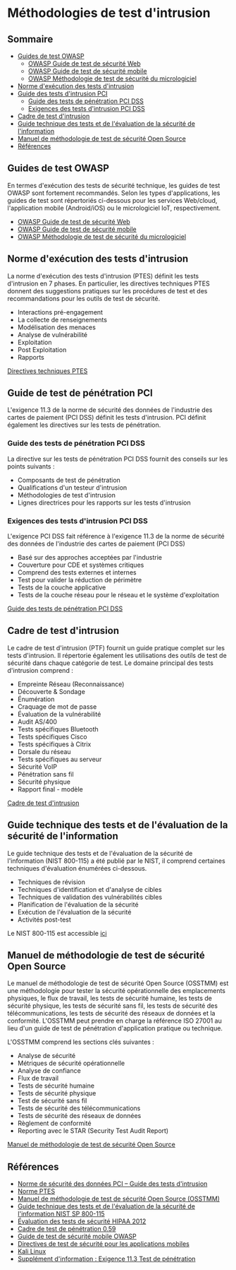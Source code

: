 # Méthodologies de test d'intrusion

## Sommaire

- [Guides de test OWASP](#guides-de-test-owasp)
    - [OWASP Guide de test de sécurité Web](https://owasp.org/www-project-web-security-testing-guide/)
    - [OWASP Guide de test de sécurité mobile](https://owasp.org/www-project-mobile-security-testing-guide/)
    - [OWASP Méthodologie de test de sécurité du micrologiciel](https://github.com/scriptingxss/owasp-fstm)
- [Norme d'exécution des tests d'intrusion](#norme-dex%C3%A9cution-des-tests-dintrusion)
- [Guide des tests d'intrusion PCI](#guide-de-test-de-p%C3%A9n%C3%A9tration-pci)
    - [Guide des tests de pénétration PCI DSS](#guide-des-tests-de-p%C3%A9n%C3%A9tration-pci-dss)
    - [Exigences des tests d'intrusion PCI DSS](#exigences-des-tests-dintrusion-pci-dss)
- [Cadre de test d'intrusion](#cadre-de-test-dintrusion)
- [Guide technique des tests et de l'évaluation de la sécurité de l'information](#guide-technique-des-tests-et-de-l%C3%A9valuation-de-la-s%C3%A9curit%C3%A9-de-linformation)
- [Manuel de méthodologie de test de sécurité Open Source](#manuel-de-m%C3%A9thodologie-de-test-de-s%C3%A9curit%C3%A9-open-source)
- [Références](#r%C3%A9f%C3%A9rences)

## Guides de test OWASP

En termes d'exécution des tests de sécurité technique, les guides de test OWASP sont fortement recommandés. Selon les types d'applications, les guides de test sont répertoriés ci-dessous pour les services Web/cloud, l'application mobile (Android/iOS) ou le micrologiciel IoT, respectivement.

- [OWASP Guide de test de sécurité Web](https://owasp.org/www-project-web-security-testing-guide/)
- [OWASP Guide de test de sécurité mobile](https://owasp.org/www-project-mobile-security-testing-guide/)
- [OWASP Méthodologie de test de sécurité du micrologiciel](https://github.com/scriptingxss/owasp-fstm)

## Norme d'exécution des tests d'intrusion

La norme d'exécution des tests d'intrusion (PTES) définit les tests d'intrusion en 7 phases. En particulier, les directives techniques PTES donnent des suggestions pratiques sur les procédures de test et des recommandations pour les outils de test de sécurité.

- Interactions pré-engagement
- La collecte de renseignements
- Modélisation des menaces
- Analyse de vulnérabilité
- Exploitation
- Post Exploitation
- Rapports

[Directives techniques PTES](http://www.pentest-standard.org/index.php/PTES_Technical_Guidelines)

## Guide de test de pénétration PCI

L'exigence 11.3 de la norme de sécurité des données de l'industrie des cartes de paiement (PCI DSS) définit les tests d'intrusion. PCI définit également les directives sur les tests de pénétration.

### Guide des tests de pénétration PCI DSS

La directive sur les tests de pénétration PCI DSS fournit des conseils sur les points suivants :

- Composants de test de pénétration
- Qualifications d'un testeur d'intrusion
- Méthodologies de test d'intrusion
- Lignes directrices pour les rapports sur les tests d'intrusion

### Exigences des tests d'intrusion PCI DSS

L'exigence PCI DSS fait référence à l'exigence 11.3 de la norme de sécurité des données de l'industrie des cartes de paiement (PCI DSS)

- Basé sur des approches acceptées par l'industrie
- Couverture pour CDE et systèmes critiques
- Comprend des tests externes et internes
- Test pour valider la réduction de périmètre
- Tests de la couche applicative
- Tests de la couche réseau pour le réseau et le système d'exploitation

[Guide des tests de pénétration PCI DSS](https://www.pcisecuritystandards.org/documents/Penetration-Testing-Guidance-v1_1.pdf)

## Cadre de test d'intrusion

Le cadre de test d'intrusion (PTF) fournit un guide pratique complet sur les tests d'intrusion. Il répertorie également les utilisations des outils de test de sécurité dans chaque catégorie de test. Le domaine principal des tests d'intrusion comprend :

- Empreinte Réseau (Reconnaissance)
- Découverte & Sondage
- Énumération
- Craquage de mot de passe
- Évaluation de la vulnérabilité
- Audit AS/400
- Tests spécifiques Bluetooth
- Tests spécifiques Cisco
- Tests spécifiques à Citrix
- Dorsale du réseau
- Tests spécifiques au serveur
- Sécurité VoIP
- Pénétration sans fil
- Sécurité physique
- Rapport final - modèle

[Cadre de test d'intrusion](http://www.vulnerabilityassessment.co.uk/Penetration%20Test.html)

## Guide technique des tests et de l'évaluation de la sécurité de l'information

Le guide technique des tests et de l'évaluation de la sécurité de l'information (NIST 800-115) a été publié par le NIST, il comprend certaines techniques d'évaluation énumérées ci-dessous.

- Techniques de révision
- Techniques d'identification et d'analyse de cibles
- Techniques de validation des vulnérabilités cibles
- Planification de l'évaluation de la sécurité
- Exécution de l'évaluation de la sécurité
- Activités post-test

Le NIST 800-115 est accessible [ici](https://csrc.nist.gov/publications/detail/sp/800-115/final)

## Manuel de méthodologie de test de sécurité Open Source

Le manuel de méthodologie de test de sécurité Open Source (OSSTMM) est une méthodologie pour tester la sécurité opérationnelle des emplacements physiques, le flux de travail, les tests de sécurité humaine, les tests de sécurité physique, les tests de sécurité sans fil, les tests de sécurité des télécommunications, les tests de sécurité des réseaux de données et la conformité. L'OSSTMM peut prendre en charge la référence ISO 27001 au lieu d'un guide de test de pénétration d'application pratique ou technique.

L'OSSTMM comprend les sections clés suivantes :

- Analyse de sécurité
- Métriques de sécurité opérationnelle
- Analyse de confiance
- Flux de travail
- Tests de sécurité humaine
- Tests de sécurité physique
- Test de sécurité sans fil
- Tests de sécurité des télécommunications
- Tests de sécurité des réseaux de données
- Règlement de conformité
- Reporting avec le STAR (Security Test Audit Report)

[Manuel de méthodologie de test de sécurité Open Source](https://www.isecom.org/OSSTMM.3.pdf)

## Références

- [Norme de sécurité des données PCI – Guide des tests d'intrusion](https://www.pcisecuritystandards.org/documents/Penetration-Testing-Guidance-v1_1.pdf)
- [Norme PTES](http://www.pentest-standard.org/index.php/Main_Page)
- [Manuel de méthodologie de test de sécurité Open Source (OSSTMM)](http://www.isecom.org/research/osstmm.html)
- [Guide technique des tests et de l'évaluation de la sécurité de l'information NIST SP 800-115](https://csrc.nist.gov/publications/detail/sp/800-115/final)
- [Évaluation des tests de sécurité HIPAA 2012](http://csrc.nist.gov/news_events/hiipaa_june2012/day2/day2-6_kscarfone-rmetzer_security-testing-assessment.pdf)
- [Cadre de test de pénétration 0.59](http://www.vulnerabilityassessment.co.uk/Penetration%20Test.html)
- [Guide de test de sécurité mobile OWASP](https://owasp.org/www-project-mobile-security-testing-guide/)
- [Directives de test de sécurité pour les applications mobiles](https://owasp.org/www-pdf-archive/Security_Testing_Guidelines_for_mobile_Apps_-_Florian_Stahl+Johannes_Stroeher.pdf)
- [Kali Linux](https://www.kali.org/)
- [Supplément d'information : Exigence 11.3 Test de pénétration](https://www.pcisecuritystandards.org/pdfs/infosupp_11_3_penetration_testing.pdf)
